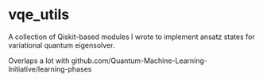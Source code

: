 # vqe_utils
A collection of Qiskit-based modules I wrote to implement ansatz states for variational quantum eigensolver.

Overlaps a lot with github.com/Quantum-Machine-Learning-Initiative/learning-phases
